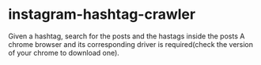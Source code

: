 # instagram-hashtag-crawler
Given a hashtag, search for the posts and the hastags inside the posts
A chrome browser and its corresponding driver is required(check the version of your chrome to download one).
